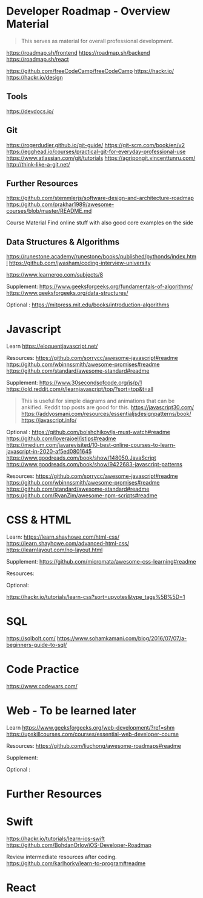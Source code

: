 # Developer Roadmap - Overview Material
> This serves as material for overall professional development. 

https://roadmap.sh/frontend
https://roadmap.sh/backend
https://roadmap.sh/react

https://github.com/freeCodeCamp/freeCodeCamp
https://hackr.io/
https://hackr.io/design




## Tools
https://devdocs.io/

## Git
https://rogerdudler.github.io/git-guide/
https://git-scm.com/book/en/v2
https://egghead.io/courses/practical-git-for-everyday-professional-use
https://www.atlassian.com/git/tutorials
https://agripongit.vincenttunru.com/
http://think-like-a-git.net/

## Further Resources
https://github.com/stemmlerjs/software-design-and-architecture-roadmap
https://github.com/prakhar1989/awesome-courses/blob/master/README.md

Course Material
Find online stuff with also good core examples on the side

## Data Structures & Algorithms
https://runestone.academy/runestone/books/published/pythonds/index.html
https://github.com/jwasham/coding-interview-university

https://www.learneroo.com/subjects/8



Supplement: 
https://www.geeksforgeeks.org/fundamentals-of-algorithms/
https://www.geeksforgeeks.org/data-structures/


Optional :
https://mitpress.mit.edu/books/introduction-algorithms



# Javascript
Learn
https://eloquentjavascript.net/

Resources:
https://github.com/sorrycc/awesome-javascript#readme
https://github.com/wbinnssmith/awesome-promises#readme
https://github.com/standard/awesome-standard#readme

Supplement: 
https://www.30secondsofcode.org/js/p/1
https://old.reddit.com/r/learnjavascript/top/?sort=top&t=all
> This is useful for simple diagrams and animations that can be ankified. Reddit top posts are good for this. 
https://javascript30.com/
https://addyosmani.com/resources/essentialjsdesignpatterns/book/
https://javascript.info/








Optional :
https://github.com/bolshchikov/js-must-watch#readme
https://github.com/loverajoel/jstips#readme
https://medium.com/javarevisited/10-best-online-courses-to-learn-javascript-in-2020-af5ed0801645
https://www.goodreads.com/book/show/148050.JavaScript
https://www.goodreads.com/book/show/9422683-javascript-patterns

Resources:
https://github.com/sorrycc/awesome-javascript#readme
https://github.com/wbinnssmith/awesome-promises#readme
https://github.com/standard/awesome-standard#readme
https://github.com/RyanZim/awesome-npm-scripts#readme



# CSS & HTML 
Learn:
https://learn.shayhowe.com/html-css/
https://learn.shayhowe.com/advanced-html-css/
https://learnlayout.com/no-layout.html


Supplement:
https://github.com/micromata/awesome-css-learning#readme


Resources: 

Optional:


https://hackr.io/tutorials/learn-css?sort=upvotes&type_tags%5B%5D=1

# SQL
https://sqlbolt.com/
https://www.sohamkamani.com/blog/2016/07/07/a-beginners-guide-to-sql/



# Code Practice 
https://www.codewars.com/


# Web - To be learned later

Learn
https://www.geeksforgeeks.org/web-development/?ref=shm
https://upskillcourses.com/courses/essential-web-developer-course

Resources:
https://github.com/liuchong/awesome-roadmaps#readme




Supplement: 

Optional :


# Further Resources


# Swift
 https://hackr.io/tutorials/learn-ios-swift
https://github.com/BohdanOrlov/iOS-Developer-Roadmap

Review intermediate resources after coding. https://github.com/karlhorky/learn-to-program#readme

# React



